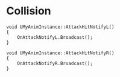 # Collision
	void UMyAnimInstance::AttackHitNotifyL()
	{
		OnAttackNotifyL.Broadcast();
	}

	void UMyAnimInstance::AttackHitNotifyR()
	{
		OnAttackNotifyR.Broadcast();
	}
